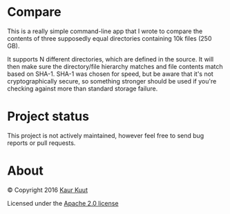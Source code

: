 # Compare

This is a really simple command-line app that I wrote to compare the contents of three supposedly equal directories containing 10k files (250 GB).

It supports N different directories, which are defined in the source. It will then make sure the directory/file hierarchy matches and file contents match based on SHA-1.
SHA-1 was chosen for speed, but be aware that it's not cryptographically secure, so something stronger should be used if you're checking against more than standard storage failure.

# Project status

This project is not actively maintained, however feel free to send bug reports or pull requests.

# About

© Copyright 2016 [Kaur Kuut](https://www.kaurkuut.com)

Licensed under the [Apache 2.0 license](http://www.apache.org/licenses/LICENSE-2.0)